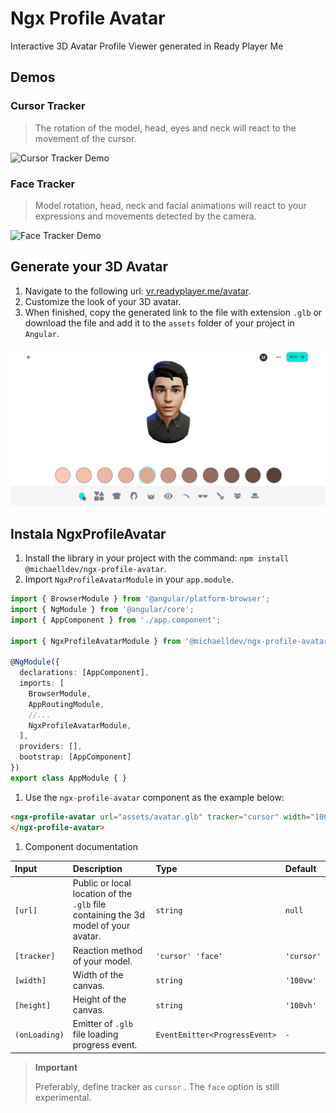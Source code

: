 # Ngx Profile Avatar

Interactive 3D Avatar Profile Viewer generated in Ready Player Me

## Demos

### Cursor Tracker

> The rotation of the model, head, eyes and neck will react to the movement of the cursor.

![Cursor Tracker Demo](../.github/demos/cursor-tracker.demo.gif)

### Face Tracker

> Model rotation, head, neck and facial animations will react to your expressions and movements detected by the camera.

![Face Tracker Demo](../.github/demos/face-tracker.demo.gif)

## Generate your 3D Avatar

1. Navigate to the following url: [vr.readyplayer.me/avatar](https://vr.readyplayer.me/avatar).
1. Customize the look of your 3D avatar.
1. When finished, copy the generated link to the file with extension `.glb` or download the file and add it to the `assets` folder of your project in `Angular`.

![Avatar 3D Generator](../.github/images/avatar-3d-generator.png)

## Instala NgxProfileAvatar

1. Install the library in your project with the command: `npm install @michaelldev/ngx-profile-avatar`.
1. Import `NgxProfileAvatarModule` in your `app.module`.

```typescript
import { BrowserModule } from '@angular/platform-browser';
import { NgModule } from '@angular/core';
import { AppComponent } from './app.component';

import { NgxProfileAvatarModule } from '@michaelldev/ngx-profile-avatar';

@NgModule({
  declarations: [AppComponent],
  imports: [
    BrowserModule,
    AppRoutingModule,
    //...
    NgxProfileAvatarModule,
  ],
  providers: [],
  bootstrap: [AppComponent]
})
export class AppModule { }
```

1. Use the `ngx-profile-avatar` component as the example below:

```html
<ngx-profile-avatar url="assets/avatar.glb" tracker="cursor" width="100vw" height="100vh" (onLoading)="onLoadingAvatar($event)">
</ngx-profile-avatar>
```

1. Component documentation

| Input         | Description | Type | Default |
|:--------------|:------------|:-----|:--------|
| `[url]` | Public or local location of the `.glb` file containing the 3d model of your avatar. | `string` | `null` |
| `[tracker]` | Reaction method of your model.| `'cursor' 'face'` | `'cursor'` |
| `[width]` | Width of the canvas.| `string` | `'100vw'` |
| `[height]` | Height of the canvas.| `string` | `'100vh'` |
| `(onLoading)` | Emitter of `.glb` file loading progress event.| `EventEmitter<ProgressEvent>` | `-` |

> **Important**
>
> Preferably, define tracker as `cursor` . The `face` option is still experimental.

